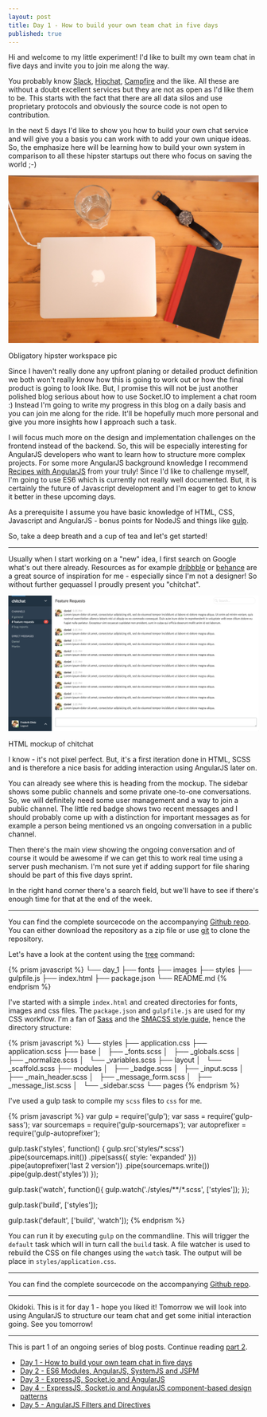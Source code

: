 ```yaml
---
layout: post
title: Day 1 - How to build your own team chat in five days
published: true
---
```


Hi and welcome to my little experiment! I'd like to built my own team chat in five days and invite you to join me along the way.

You probably know [Slack](https://slack.com/), [Hipchat](https://www.hipchat.com/), [Campfire](https://campfirenow.com/) and the like. All these are without a doubt excellent services but they are not as open as I'd like them to be. This starts with the fact that there are all data silos and use proprietary protocols and obviously the source code is not open to contribution.

In the next 5 days I'd like to show you how to build your own chat service and will give you a basis you can work with to add your own unique ideas. So, the emphasize here will be learning how to build your own system in comparison to all these hipster startups out there who focus on saving the world ;-)

<div class="centered-image full-size">
  <img src="/images/DSCF2636.JPG">
  <p>Obligatory hipster workspace pic</p>
</div>

Since I haven't really done any upfront planing or detailed product definition we both won't really know how this is going to work out or how the final product is going to look like. But, I promise this will not be just another polished blog serious about how to use Socket.IO to implement a chat room :) Instead I'm going to write my progress in this blog on a daily basis and you can join me along for the ride. It'll be hopefully much more personal and give you more insights how I approach such a task.

I will focus much more on the design and implementation challenges on the frontend instead of the backend. So, this will be especially interesting for AngularJS developers who want to learn how to structure more complex projects. For some more AngularJS background knowledge I recommend [Recipes with AngularJS](http://fdietz.github.io/recipes-with-angular-js/) from your truly! Since I'd like to challenge myself, I'm going to use ES6 which is currently not really well documented. But, it is certainly the future of Javascript development and I'm eager to get to know it better in these upcoming days.

As a prerequisite I assume you have basic knowledge of HTML, CSS, Javascript and AngularJS - bonus points for NodeJS and things like [gulp](http://gulpjs.com/).

So, take a deep breath and a cup of tea and let's get started!

<hr>

Usually when I start working on a "new" idea, I first search on Google what's out there already. Resources as for example [dribbble](https://dribbble.com/search?q=UI) or [behance](https://www.behance.net/search?field=51) are a great source of inspiration for me - especially since I'm not a designer! So without further gequassel I proudly present you "chitchat".

<div class="centered-image shadow">
  <img src="/images/chitchat_screen_1.png">
  <p>HTML mockup of chitchat</p>
</div>

I know - it's not pixel perfect. But, it's a first iteration done in HTML, SCSS and is therefore a nice basis for adding interaction using AngularJS later on.

You can already see where this is heading from the mockup. The sidebar shows some public channels and some private one-to-one conversations. So, we will definitely need some user management and a way to join a public channel. The little red badge shows two recent messages and I should probably come up with a distinction for important messages as for example a person being mentioned vs an ongoing conversation in a public channel.

Then there's the main view showing the ongoing conversation and of course it would be awesome if we can get this to work real time using a server push mechanism. I'm not sure yet if adding support for file sharing should be part of this five days sprint.

In the right hand corner there's a search field, but we'll have to see if there's enough time for that at the end of the week.

<hr>

You can find the complete sourcecode on the accompanying [Github repo](https://github.com/fdietz/how_to_build_your_own_team_chat_in_five_days/tree/master/day_1). You can either download the repository as a zip file or use [git](http://git-scm.com/) to clone the repository.

Let's have a look at the content using the [tree](http://mama.indstate.edu/users/ice/tree/) command:

{% prism javascript %}
└── day_1
    ├── fonts
    ├── images
    ├── styles
    ├── gulpfile.js
    ├── index.html
    ├── package.json
    └── README.md
{% endprism %}

I've started with a simple `index.html` and created directories for fonts, images and css files. The `package.json` and `gulpfile.js` are used for my CSS workflow. I'm a fan of [Sass](http://sass-lang.com/) and the [SMACSS style guide](https://smacss.com/), hence the directory structure:

{% prism javascript %}
└── styles
    ├── application.css
    ├── application.scss
    ├── base
    │   ├── _fonts.scss
    │   ├── _globals.scss
    │   ├── _normalize.scss
    │   └── _variables.scss
    ├── layout
    │   └── _scaffold.scss
    ├── modules
    │   ├── _badge.scss
    │   ├── _input.scss
    │   ├── _main_header.scss
    │   ├── _message_form.scss
    │   ├── _message_list.scss
    │   └── _sidebar.scss
    └── pages
{% endprism %}

I've used a gulp task to compile my `scss` files to `css` for me.

{% prism javascript %}
var gulp         = require('gulp');
var sass         = require('gulp-sass');
var sourcemaps   = require('gulp-sourcemaps');
var autoprefixer = require('gulp-autoprefixer');

gulp.task('styles', function() {
  gulp.src('styles/*.scss')
    .pipe(sourcemaps.init())
      .pipe(sass({ style: 'expanded' }))
      .pipe(autoprefixer('last 2 version'))
    .pipe(sourcemaps.write())
    .pipe(gulp.dest('styles'))
});

gulp.task('watch', function(){
  gulp.watch('./styles/**/*.scss', ['styles']);
});

gulp.task('build', ['styles']);

gulp.task('default', ['build', 'watch']);
{% endprism %}

You can run it by executing `gulp` on the commandline. This will trigger the `default` task which will in turn call the `build` task. A file watcher is used to rebuild the CSS on file changes using the `watch` task. The output will be place in `styles/application.css`.

<hr>

You can find the complete sourcecode on the accompanying [Github repo](https://github.com/fdietz/how_to_build_your_own_team_chat_in_five_days/tree/master).

<hr>

Okidoki. This is it for day 1 - hope you liked it! Tomorrow we will look into using AngularJS to structure our team chat and get some initial interaction going. See you tomorrow!

<hr>

This is part 1 of an ongoing series of blog posts. Continue reading [part 2](/2015/04/14/day-2-how-to-build-your-own-team-chat-in-five-days.html).

* [Day 1 - How to build your own team chat in five days](/2015/04/13/day-1-how-to-build-your-own-team-chat-in-five-days.html)
* [Day 2 - ES6 Modules, AngularJS, SystemJS and JSPM](/2015/04/14/day-2-how-to-build-your-own-team-chat-in-five-days-es6-modules-angularjs-systemjs-and-jspm.html)
* [Day 3 - ExpressJS, Socket.io and AngularJS](/2015/04/15/day-3-how-to-build-your-own-team-chat-in-five-days-expressjs-socket-io-and-angularjs.html)
* [Day 4 - ExpressJS, Socket.io and AngularJS component-based design patterns](/2015/04/16/day-4-how-to-build-your-own-team-chat-in-five-days-expressjs-socket-io-and-angularjs-component-based-design-patterns.html)
* [Day 5 - AngularJS Filters and Directives](/2015/04/17/day-5-how-to-build-your-own-team-chat-in-five-days-angular-filters-and-directives.html)
